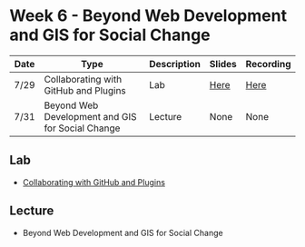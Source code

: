 # Week 6 - Beyond Web Development and GIS for Social Change

<!-- - [Yearbook](https://docs.google.com/document/d/1c8z_5SZ2C23ok1OVETuP9naBTwElf1pz45ZeSL6QyxI/edit?usp=sharing) -->


Date|Type|Description|Slides|Recording|
|---|----|-----------|------|---------|
|7/29|Collaborating with GitHub and Plugins|Lab|[Here](../materials/AA191_S_W6_Lab_6.pdf)|[Here](https://ucla.zoom.us/rec/share/oPNok5SOIDXVBVFGnKS0BLzXqnryYFsib_7lTl7UW-l4HTfxxlySeftp-nrLu_Ff.qPX3cOYQc0tfEd49)|
|7/31|Beyond Web Development and GIS for Social Change|Lecture|None|None|

## Lab

- [Collaborating with GitHub and Plugins](../../labs/week6/)

## Lecture

- Beyond Web Development and GIS for Social Change
